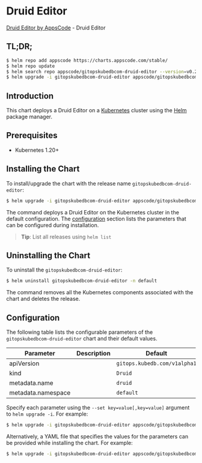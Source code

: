 # Druid Editor

[Druid Editor by AppsCode](https://appscode.com) - Druid Editor

## TL;DR;

```bash
$ helm repo add appscode https://charts.appscode.com/stable/
$ helm repo update
$ helm search repo appscode/gitopskubedbcom-druid-editor --version=v0.21.0
$ helm upgrade -i gitopskubedbcom-druid-editor appscode/gitopskubedbcom-druid-editor -n default --create-namespace --version=v0.21.0
```

## Introduction

This chart deploys a Druid Editor on a [Kubernetes](http://kubernetes.io) cluster using the [Helm](https://helm.sh) package manager.

## Prerequisites

- Kubernetes 1.20+

## Installing the Chart

To install/upgrade the chart with the release name `gitopskubedbcom-druid-editor`:

```bash
$ helm upgrade -i gitopskubedbcom-druid-editor appscode/gitopskubedbcom-druid-editor -n default --create-namespace --version=v0.21.0
```

The command deploys a Druid Editor on the Kubernetes cluster in the default configuration. The [configuration](#configuration) section lists the parameters that can be configured during installation.

> **Tip**: List all releases using `helm list`

## Uninstalling the Chart

To uninstall the `gitopskubedbcom-druid-editor`:

```bash
$ helm uninstall gitopskubedbcom-druid-editor -n default
```

The command removes all the Kubernetes components associated with the chart and deletes the release.

## Configuration

The following table lists the configurable parameters of the `gitopskubedbcom-druid-editor` chart and their default values.

|     Parameter      | Description |                 Default                 |
|--------------------|-------------|-----------------------------------------|
| apiVersion         |             | <code>gitops.kubedb.com/v1alpha1</code> |
| kind               |             | <code>Druid</code>                      |
| metadata.name      |             | <code>druid</code>                      |
| metadata.namespace |             | <code>default</code>                    |


Specify each parameter using the `--set key=value[,key=value]` argument to `helm upgrade -i`. For example:

```bash
$ helm upgrade -i gitopskubedbcom-druid-editor appscode/gitopskubedbcom-druid-editor -n default --create-namespace --version=v0.21.0 --set apiVersion=gitops.kubedb.com/v1alpha1
```

Alternatively, a YAML file that specifies the values for the parameters can be provided while
installing the chart. For example:

```bash
$ helm upgrade -i gitopskubedbcom-druid-editor appscode/gitopskubedbcom-druid-editor -n default --create-namespace --version=v0.21.0 --values values.yaml
```
